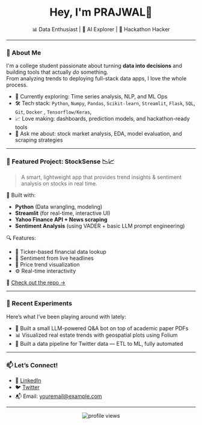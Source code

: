 <h1 align="center">Hey, I'm PRAJWAL👋</h1>
<p align="center">
  📊 Data Enthusiast | 🧠 AI Explorer | 🚀 Hackathon Hacker
</p>

---

### 🧠 About Me

I'm a college student passionate about turning **data into decisions** and building tools that actually *do* something.  
From analyzing trends to deploying full-stack data apps, I love the whole process.

- 🔬 Currently exploring: Time series analysis, NLP, and ML Ops  
- 🛠️ Tech stack: `Python`, `Numpy`, `Pandas`, `Scikit-learn`, `Streamlit`, `Flask`, `SQL`, `Git`, `Docker` , `Tensorflow/Keras`,  
- 📈 Love making: dashboards, prediction models, and hackathon-ready tools  
- 💬 Ask me about: stock market analysis, EDA, model evaluation, and scraping strategies  

---

### 💼 Featured Project: StockSense 📉📈

> A smart, lightweight app that provides trend insights & sentiment analysis on stocks in real time.

🧩 Built with:
- **Python** (Data wrangling, modeling)
- **Streamlit** (for real-time, interactive UI)
- **Yahoo Finance API + News scraping**  
- **Sentiment Analysis** (using VADER + basic LLM prompt engineering)

🔍 Features:
- 🧾 Ticker-based financial data lookup  
- 💬 Sentiment from live headlines  
- 🧠 Price trend visualization  
- ⚙️ Real-time interactivity

🧠 [Check out the repo →](https://github.com/stupefyingcoder/stocksense)

---

### 🧪 Recent Experiments

Here’s what I’ve been playing around with lately:

- 🤖 Built a small LLM-powered Q&A bot on top of academic paper PDFs  
- 📊 Visualized real estate trends with geospatial plots using Folium  
- 🧼 Built a data pipeline for Twitter data — ETL to ML, fully automated  

---

### 📫 Let’s Connect!

- 💼 [LinkedIn](https://linkedin.com/in/PrajwalKulkarni)
- 🐦 [Twitter](https://twitter.com/kprajwal206)
- 📬 Email: [youremail@example.com](mailto:kprajwal206@gmail.com)

---

<p align="center">
  <img src="https://komarev.com/ghpvc/?username=yourusername&label=Profile%20Views&color=0e75b6&style=flat" alt="profile views" />
</p>

